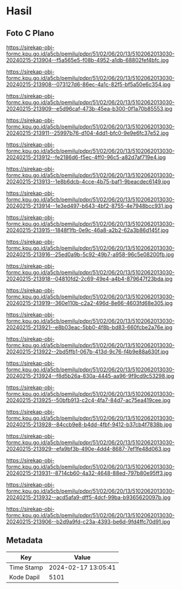 # Hasil

## Foto C Plano

https://sirekap-obj-formc.kpu.go.id/a5cb/pemilu/pdpr/51/02/06/20/13/5102062013030-20240215-213904--f5a565e5-f08b-4952-a1db-68802fef4bfc.jpg

https://sirekap-obj-formc.kpu.go.id/a5cb/pemilu/pdpr/51/02/06/20/13/5102062013030-20240215-213908--073127d6-86ec-4a1c-82f5-bf5a50e6c354.jpg

https://sirekap-obj-formc.kpu.go.id/a5cb/pemilu/pdpr/51/02/06/20/13/5102062013030-20240215-213909--e5d96caf-473b-45ea-b300-0f1a70b85553.jpg

https://sirekap-obj-formc.kpu.go.id/a5cb/pemilu/pdpr/51/02/06/20/13/5102062013030-20240215-213911--25997b76-d104-4dd1-bfc0-9e9e6fc37e52.jpg

https://sirekap-obj-formc.kpu.go.id/a5cb/pemilu/pdpr/51/02/06/20/13/5102062013030-20240215-213912--fe2186d6-f5ec-4ff0-96c5-a82d7af719e4.jpg

https://sirekap-obj-formc.kpu.go.id/a5cb/pemilu/pdpr/51/02/06/20/13/5102062013030-20240215-213913--1e8b6dcb-4cce-4b75-baf1-9beacdec6149.jpg

https://sirekap-obj-formc.kpu.go.id/a5cb/pemilu/pdpr/51/02/06/20/13/5102062013030-20240215-213914--1e3ed497-b643-4bf2-8755-4e7948bcc931.jpg

https://sirekap-obj-formc.kpu.go.id/a5cb/pemilu/pdpr/51/02/06/20/13/5102062013030-20240215-213915--1848f1fb-0e9c-46a8-a2b2-62a3b86d145f.jpg

https://sirekap-obj-formc.kpu.go.id/a5cb/pemilu/pdpr/51/02/06/20/13/5102062013030-20240215-213916--25ed0a9b-5c92-49b7-a958-96c5e08200fb.jpg

https://sirekap-obj-formc.kpu.go.id/a5cb/pemilu/pdpr/51/02/06/20/13/5102062013030-20240215-213918--04810fd2-2c69-49e4-a4b4-879647f23bda.jpg

https://sirekap-obj-formc.kpu.go.id/a5cb/pemilu/pdpr/51/02/06/20/13/5102062013030-20240215-213919--360e110b-c2a2-496d-8e66-4603fd68e305.jpg

https://sirekap-obj-formc.kpu.go.id/a5cb/pemilu/pdpr/51/02/06/20/13/5102062013030-20240215-213921--e8b03eac-5bb0-4f8b-bd83-660fcbe2a76e.jpg

https://sirekap-obj-formc.kpu.go.id/a5cb/pemilu/pdpr/51/02/06/20/13/5102062013030-20240215-213922--2bd5ffb1-067b-413d-9c76-f4b9e88a630f.jpg

https://sirekap-obj-formc.kpu.go.id/a5cb/pemilu/pdpr/51/02/06/20/13/5102062013030-20240215-213924--f8d5b26a-830a-4445-aa96-9f9cd9c53298.jpg

https://sirekap-obj-formc.kpu.go.id/a5cb/pemilu/pdpr/51/02/06/20/13/5102062013030-20240215-213925--50bfb913-c2c4-4fa7-84d7-ac75ea419cee.jpg

https://sirekap-obj-formc.kpu.go.id/a5cb/pemilu/pdpr/51/02/06/20/13/5102062013030-20240215-213928--84ccb9e8-b4dd-4fbf-9412-b37cb4f7838b.jpg

https://sirekap-obj-formc.kpu.go.id/a5cb/pemilu/pdpr/51/02/06/20/13/5102062013030-20240215-213929--efa9bf3b-490e-4dd4-8687-7ef1fe48d063.jpg

https://sirekap-obj-formc.kpu.go.id/a5cb/pemilu/pdpr/51/02/06/20/13/5102062013030-20240215-213931--8714cb60-4a32-4648-88ed-797b80e95ff3.jpg

https://sirekap-obj-formc.kpu.go.id/a5cb/pemilu/pdpr/51/02/06/20/13/5102062013030-20240215-213932--acd5afa9-dff5-4dcf-99ba-b9365620097b.jpg

https://sirekap-obj-formc.kpu.go.id/a5cb/pemilu/pdpr/51/02/06/20/13/5102062013030-20240215-213906--b2d9a9fd-c23a-4393-be6d-9fd4ffc70d91.jpg


## Metadata

| Key        | Value               |
| ---------- | ------------------- |
| Time Stamp | 2024-02-17 13:05:41 |
| Kode Dapil | 5101                |



